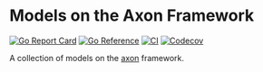 # Models on the Axon Framework


[![Go Report Card](https://goreportcard.com/badge/github.com/Astera-org/models)](https://goreportcard.com/report/github.com/Astera-org/models)
[![Go Reference](https://pkg.go.dev/badge/github.com/Astera-org/models.svg)](https://pkg.go.dev/github.com/Astera-org/models)
[![CI](https://github.com/Astera-org/models/actions/workflows/ci.yml/badge.svg)](https://github.com/Astera-org/models/actions/workflows/ci.yml)
[![Codecov](https://codecov.io/gh/Astera-org/models/branch/master/graph/badge.svg?token=Hw5cInAxY3)](https://codecov.io/gh/Astera-org/models)

A collection of models on the [axon](https://github.com/Astera-org/axon) framework.